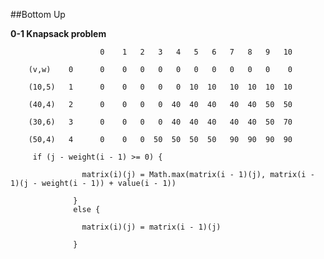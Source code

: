 ##Bottom Up


**0-1 Knapsack problem**

                        0    1   2   3   4   5   6   7   8   9   10
                   
        (v,w)    0      0    0   0   0   0   0   0   0   0   0    0 
                 
        (10,5)   1      0    0   0   0   0  10  10   10  10  10  10 
                   
        (40,4)   2      0    0   0   0  40  40  40   40  40  50  50
                   
        (30,6)   3      0    0   0   0  40  40  40   40  40  50  70 
                   
        (50,4)   4      0    0   0  50  50  50  50   90  90  90  90
        
         if (j - weight(i - 1) >= 0) {
        
                    matrix(i)(j) = Math.max(matrix(i - 1)(j), matrix(i - 1)(j - weight(i - 1)) + value(i - 1))
        
                  }
                  else {
        
                    matrix(i)(j) = matrix(i - 1)(j)
        
                  }
        